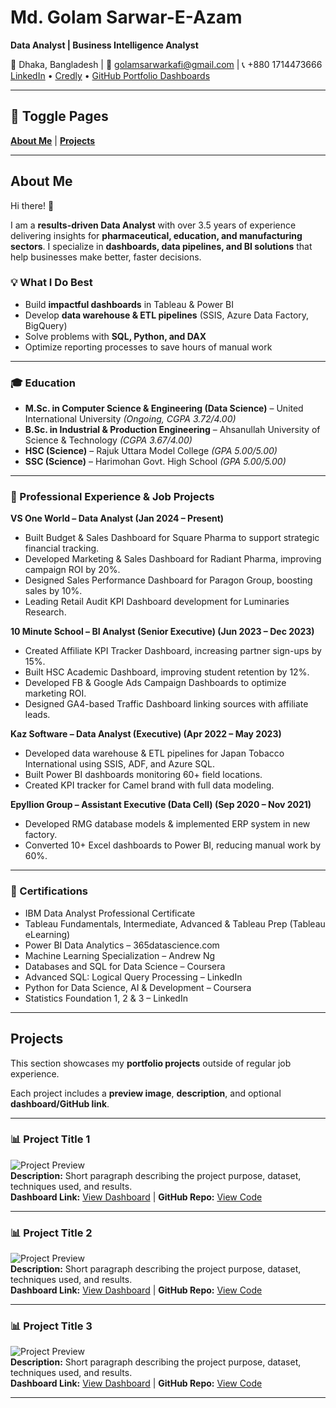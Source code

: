 <div align="left">


# Md. Golam Sarwar-E-Azam  
**Data Analyst | Business Intelligence Analyst**  

📍 Dhaka, Bangladesh | 📧 golamsarwarkafi@gmail.com | 📞 +880 1714473666  
[LinkedIn](https://www.linkedin.com/in/golam-sarwar-e-azam) • [Credly](https://www.credly.com/users/md-golam-sarwar-e-azam) • [GitHub Portfolio Dashboards](https://github.com/Md-GolamSarwar-E-Azam/Portfolio-Dashboard-PDF-Files)  

---

</div>

## 🔀 Toggle Pages  
[**About Me**](#about-me) | [**Projects**](#projects)  

---

## About Me  

Hi there! 👋  

I am a **results-driven Data Analyst** with over 3.5 years of experience delivering insights for **pharmaceutical, education, and manufacturing sectors**. I specialize in **dashboards, data pipelines, and BI solutions** that help businesses make better, faster decisions.  

### 💡 What I Do Best  
- Build **impactful dashboards** in Tableau & Power BI  
- Develop **data warehouse & ETL pipelines** (SSIS, Azure Data Factory, BigQuery)  
- Solve problems with **SQL, Python, and DAX**  
- Optimize reporting processes to save hours of manual work  

---

### 🎓 Education  
- **M.Sc. in Computer Science & Engineering (Data Science)** – United International University *(Ongoing, CGPA 3.72/4.00)*  
- **B.Sc. in Industrial & Production Engineering** – Ahsanullah University of Science & Technology *(CGPA 3.67/4.00)*  
- **HSC (Science)** – Rajuk Uttara Model College *(GPA 5.00/5.00)*  
- **SSC (Science)** – Harimohan Govt. High School *(GPA 5.00/5.00)*  

---

### 💼 Professional Experience & Job Projects  

**VS One World – Data Analyst (Jan 2024 – Present)**  
- Built Budget & Sales Dashboard for Square Pharma to support strategic financial tracking.  
- Developed Marketing & Sales Dashboard for Radiant Pharma, improving campaign ROI by 20%.  
- Designed Sales Performance Dashboard for Paragon Group, boosting sales by 10%.  
- Leading Retail Audit KPI Dashboard development for Luminaries Research.  

**10 Minute School – BI Analyst (Senior Executive) (Jun 2023 – Dec 2023)**  
- Created Affiliate KPI Tracker Dashboard, increasing partner sign-ups by 15%.  
- Built HSC Academic Dashboard, improving student retention by 12%.  
- Developed FB & Google Ads Campaign Dashboards to optimize marketing ROI.  
- Designed GA4-based Traffic Dashboard linking sources with affiliate leads.  

**Kaz Software – Data Analyst (Executive) (Apr 2022 – May 2023)**  
- Developed data warehouse & ETL pipelines for Japan Tobacco International using SSIS, ADF, and Azure SQL.  
- Built Power BI dashboards monitoring 60+ field locations.  
- Created KPI tracker for Camel brand with full data modeling.  

**Epyllion Group – Assistant Executive (Data Cell) (Sep 2020 – Nov 2021)**  
- Developed RMG database models & implemented ERP system in new factory.  
- Converted 10+ Excel dashboards to Power BI, reducing manual work by 60%.  

---

### 📜 Certifications  
- IBM Data Analyst Professional Certificate  
- Tableau Fundamentals, Intermediate, Advanced & Tableau Prep (Tableau eLearning)  
- Power BI Data Analytics – 365datascience.com  
- Machine Learning Specialization – Andrew Ng  
- Databases and SQL for Data Science – Coursera  
- Advanced SQL: Logical Query Processing – LinkedIn  
- Python for Data Science, AI & Development – Coursera  
- Statistics Foundation 1, 2 & 3 – LinkedIn  

---

## Projects  

This section showcases my **portfolio projects** outside of regular job experience.  

Each project includes a **preview image**, **description**, and optional **dashboard/GitHub link**.  

---

### 📊 Project Title 1  
![Project Preview](image_link_here)  
**Description:** Short paragraph describing the project purpose, dataset, techniques used, and results.  
**Dashboard Link:** [View Dashboard](dashboard_link_here) | **GitHub Repo:** [View Code](github_repo_link_here)  

---

### 📊 Project Title 2  
![Project Preview](image_link_here)  
**Description:** Short paragraph describing the project purpose, dataset, techniques used, and results.  
**Dashboard Link:** [View Dashboard](dashboard_link_here) | **GitHub Repo:** [View Code](github_repo_link_here)  

---

### 📊 Project Title 3  
![Project Preview](image_link_here)  
**Description:** Short paragraph describing the project purpose, dataset, techniques used, and results.  
**Dashboard Link:** [View Dashboard](dashboard_link_here) | **GitHub Repo:** [View Code](github_repo_link_here)  

---
